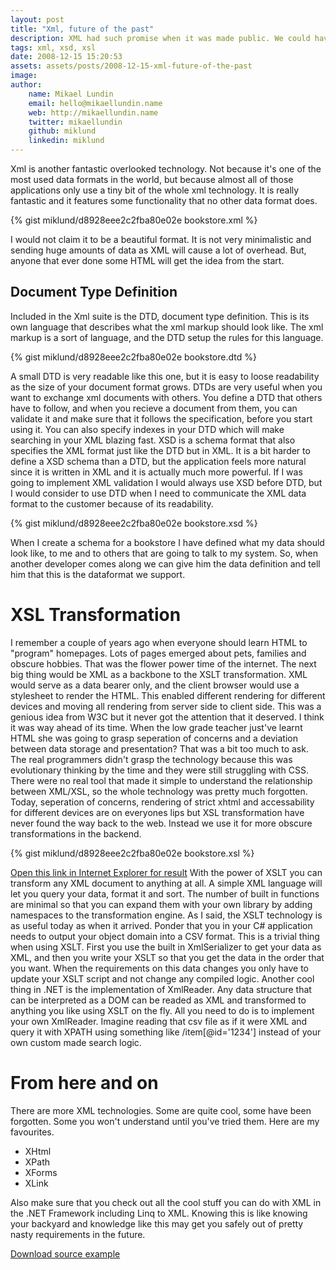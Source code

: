 ```yaml
---
layout: post
title: "Xml, future of the past"
description: XML had such promise when it was made public. We could have a clear separation in our browsers of data (xml) and ui (xsl). Why did it all go away?
tags: xml, xsd, xsl
date: 2008-12-15 15:20:53
assets: assets/posts/2008-12-15-xml-future-of-the-past
image: 
author: 
    name: Mikael Lundin
    email: hello@mikaellundin.name 
    web: http://mikaellundin.name
    twitter: mikaellundin
    github: miklund
    linkedin: miklund                    
---
```


Xml is another fantastic overlooked technology. Not because it's one of the most used data formats in the world, but because almost all of those applications only use a tiny bit of the whole xml technology. It is really fantastic and it features some functionality that no other data format does.

{% gist miklund/d8928eee2c2fba80e02e bookstore.xml %}

I would not claim it to be a beautiful format. It is not very minimalistic and sending huge amounts of data as XML will cause a lot of overhead. But, anyone that ever done some HTML will get the idea from the start.

## Document Type Definition

Included in the Xml suite is the DTD, document type definition. This is its own language that describes what the xml markup should look like. The xml markup is a sort of language, and the DTD setup the rules for this language.

{% gist miklund/d8928eee2c2fba80e02e bookstore.dtd %}

A small DTD is very readable like this one, but it is easy to loose readability as the size of your document format grows.  DTDs are very useful when you want to exchange xml documents with others. You define a DTD that others have to follow, and when you recieve a document from them, you can validate it and make sure that it follows the specification, before you start using it. You can also specify indexes in your DTD which will make searching in your XML blazing fast.  XSD is a schema format that also specifies the XML format just like the DTD but in XML. It is a bit harder to define a XSD schema than a DTD, but the application feels more natural since it is written in XML and it is actually much more powerful. If I was going to implement XML validation I would always use XSD before DTD, but I would consider to use DTD when I need to communicate the XML data format to the customer because of its readability.


{% gist miklund/d8928eee2c2fba80e02e bookstore.xsd %}

When I create a schema for a bookstore I have defined what my data should look like, to me and to others that are going to talk to my system. So, when another developer comes along we can give him the data definition and tell him that this is the dataformat we support.

# XSL Transformation

I remember a couple of years ago when everyone should learn HTML to "program" homepages. Lots of pages emerged about pets, families and obscure hobbies. That was the flower power time of the internet. The next big thing would be XML as a backbone to the XSLT transformation. XML would serve as a data bearer only, and the client browser would use a stylesheet to render the HTML. This enabled different rendering for different devices and moving all rendering from server side to client side. This was a genious idea from W3C but it never got the attention that it deserved. I think it was way ahead of its time. When the low grade teacher just've learnt HTML she was going to grasp seperation of concerns and a deviation between data storage and presentation? That was a bit too much to ask. The real programmers didn't grasp the technology because this was evolutionary thinking by the time and they were still struggling with CSS. There were no real tool that made it simple to understand the relationship between XML/XSL, so the whole technology was pretty much forgotten.  Today, seperation of concerns, rendering of strict xhtml and accessability for different devices are on everyones lips but XSL transformation have never found the way back to the web. Instead we use it for more obscure transformations in the backend.

{% gist miklund/d8928eee2c2fba80e02e bookstore.xsl %}

[Open this link in Internet Explorer for result](/assets/posts/2008-12-15-xml-future-of-the-past/bookstore.xml) With the power of XSLT you can transform any XML document to anything at all. A simple XML language will let you query your data, format it and sort. The number of built in functions are minimal so that you can expand them with your own library by adding namespaces to the transformation engine.  As I said, the XSLT technology is as useful today as when it arrived. Ponder that you in your C# application needs to output your object domain into a CSV format. This is a trivial thing when using XSLT. First you use the built in XmlSerializer to get your data as XML, and then you write your XSLT so that you get the data in the order that you want. When the requirements on this data changes you only have to update your XSLT script and not change any compiled logic.  Another cool thing in .NET is the implementation of XmlReader. Any data structure that can be interpreted as a DOM can be readed as XML and transformed to anything you like using XSLT on the fly. All you need to do is to implement your own XmlReader. Imagine reading that csv file as if it were XML and query it with XPATH using something like /item[@id='1234'] instead of your own custom made search logic.

# From here and on

There are more XML technologies. Some are quite cool, some have been forgotten. Some you won't understand until you've tried them. Here are my favourites.

* XHtml
* XPath
* XForms
* XLink

Also make sure that you check out all the cool stuff you can do with XML in the .NET Framework including Linq to XML. Knowing this is like knowing your backyard and knowledge like this may get you safely out of pretty nasty requirements in the future. 

[Download source example](/assets/posts/2008-12-15-xml-future-of-the-past/xmlDemo.zip)
